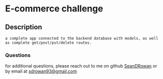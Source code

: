  # E-commerce challenge
  
## Description
    a complete app connected to the backend database with models, as well as complete get/post/put/delete routes.

     
### Questions
for additional questions, please reach out to me on github
[SeanDRowan](https://github.com/SeanDRowan)
    or by email at
<sdrowan93@gmail.com>
     
